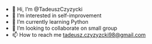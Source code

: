 - 👋 Hi, I’m @TadeuszCzyzycki
- 👀 I’m interested in  self-improvement
- 🌱 I’m currently learning Python
- 💞️ I’m looking to collaborate on small group
- 📫 How to reach me tadeusz.czyzyzcki98@gmail.com

